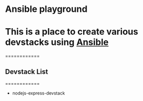 Ansible playground
============

# This is a place to create various devstacks using [Ansible](http://docs.ansible.com/index.html)
============

## Devstack List
============
- nodejs-express-devstack